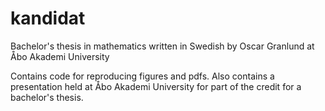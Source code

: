 # kandidat
Bachelor's thesis in mathematics written in Swedish by Oscar Granlund at Åbo Akademi University

Contains code for reproducing figures and pdfs.
Also contains a presentation held at Åbo Akademi University for part of the credit for a bachelor's thesis.

